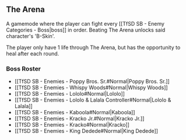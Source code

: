 ## The Arena
A gamemode where the player can fight every [[TfSD SB - Enemy Categories - Boss|boss]] in order. Beating The Arena unlocks said character's 'B-Skin'.

The player only have 1 life through The Arena, but has the opportunity to heal after each round.
### Boss Roster
* [[TfSD SB - Enemies - Poppy Bros. Sr.#Normal|Poppy Bros. Sr.]]
* [[TfSD SB - Enemies - Whispy Woods#Normal|Whispy Woods]]
* [[TfSD SB - Enemies - Lololo#Normal|Lololo]]
* [[TfSD SB - Enemies - Lololo & Lalala Controller#Normal|Lololo & Lalala]]
* [[TfSD SB - Enemies - Kaboola#Normal|Kaboola]]
* [[TfSD SB - Enemies - Kracko Jr.#Normal|Kracko Jr.]]
* [[TfSD SB - Enemies - Kracko#Normal|Kracko]]
* [[TfSD SB - Enemies - King Dedede#Normal|King Dedede]]